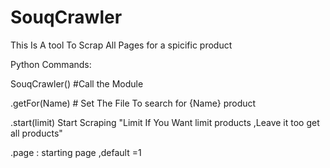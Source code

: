 # SouqCrawler

This Is A tool To Scrap All Pages for a spicific product 

Python Commands:

SouqCrawler() #Call the Module

.getFor(Name) # Set The File To search for {Name} product

.start(limit) Start Scraping "Limit If You Want limit products ,Leave it too get all products"

.page : starting page ,default =1
